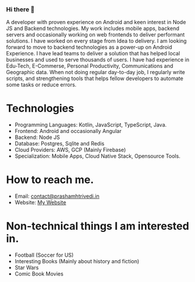 ### Hi there 👋

<!--
**PrashamTrivedi/PrashamTrivedi** is a ✨ _special_ ✨ repository because its `README.md` (this file) appears on your GitHub profile.

Here are some ideas to get you started:

- 🔭 I’m currently working on ...
- 🌱 I’m currently learning ...
- 👯 I’m looking to collaborate on ...
- 🤔 I’m looking for help with ...
- 💬 Ask me about ...
- 📫 How to reach me: ...
- 😄 Pronouns: ...
- ⚡ Fun fact: ...
-->
A developer with proven experience on Android and keen interest in Node JS and Backend technologies. My work includes mobile apps, backend servers and occasionally working on web frontends to deliver performant solutions. I have worked on every stage from Idea to delivery. I am looking forward to move to backend technologies as a power-up on Android Experience. I have lead teams to deliver a solution that has helped local businesses and used to serve thousands of users. I have had experience in Edu-Tech, E-Commerse, Personal Productivity, Communications and Geographic data. When not doing regular day-to-day job, I regularly write scripts, and strengthening tools that helps fellow developers to automate some tasks or reduce errors.

# Technologies
- Programming Languages: Kotlin, JavaScript, TypeScript, Java.
- Frontend: Android and occasionally Angular
- Backend: Node JS
- Database: Postgres, Sqlite and Redis
- Cloud Providers: AWS, GCP (Mainly Firebase)
- Specialization: Mobile Apps, Cloud Native Stack, Opensource Tools.

# How to reach me.
- Email: [contact@prashamhtrivedi.in](mailto:contact@prashamhtrivedi.in)
- Website: [My Website](https://prashamhtrivedi.in/)

# Non-technical things I am interested in.
- Football (Soccer for US)
- Interesting Books (Mainly about history and fiction)
- Star Wars 
- Comic Book Movies
